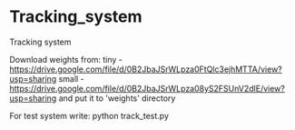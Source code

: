 # Tracking_system
Tracking system

Download weights from:
tiny - https://drive.google.com/file/d/0B2JbaJSrWLpza0FtQlc3ejhMTTA/view?usp=sharing
small - https://drive.google.com/file/d/0B2JbaJSrWLpza08yS2FSUnV2dlE/view?usp=sharing
and put it to 'weights' directory

For test system write:
python track_test.py
